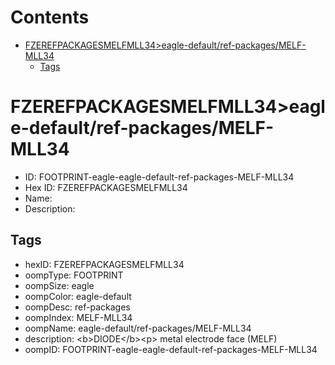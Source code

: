 



Contents
========

* [FZEREFPACKAGESMELFMLL34>eagle-default/ref-packages/MELF-MLL34](#fzerefpackagesmelfmll34eagle-defaultref-packagesmelf-mll34)
	* [Tags](#tags)

# FZEREFPACKAGESMELFMLL34>eagle-default/ref-packages/MELF-MLL34

- ID: FOOTPRINT-eagle-eagle-default-ref-packages-MELF-MLL34
- Hex ID: FZEREFPACKAGESMELFMLL34
- Name: 
- Description: 

## Tags

- hexID: FZEREFPACKAGESMELFMLL34
- oompType: FOOTPRINT
- oompSize: eagle
- oompColor: eagle-default
- oompDesc: ref-packages
- oompIndex: MELF-MLL34
- oompName: eagle-default/ref-packages/MELF-MLL34
- description: &lt;b&gt;DIODE&lt;/b&gt;&lt;p&gt;&#xD;
metal electrode face (MELF)
- oompID: FOOTPRINT-eagle-eagle-default-ref-packages-MELF-MLL34
